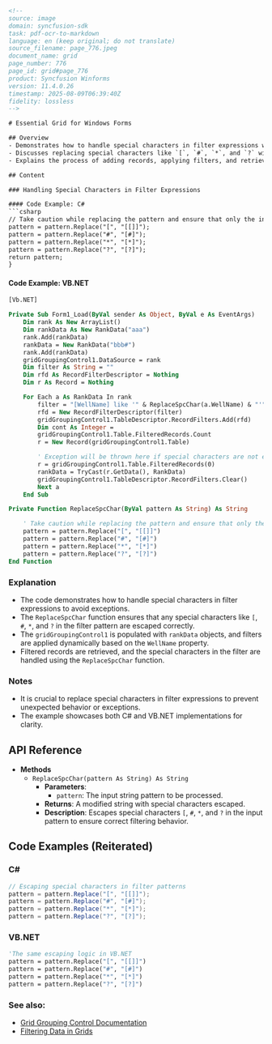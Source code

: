 ```html
<!-- 
source: image
domain: syncfusion-sdk
task: pdf-ocr-to-markdown
language: en (keep original; do not translate)
source_filename: page_776.jpeg
document_name: grid
page_number: 776
page_id: grid#page_776
product: Syncfusion Winforms
version: 11.4.0.26
timestamp: 2025-08-09T06:39:40Z
fidelity: lossless
-->

# Essential Grid for Windows Forms

## Overview
- Demonstrates how to handle special characters in filter expressions within the `gridGroupingControl`.
- Discusses replacing special characters like `[`, `#`, `*`, and `?` with their escaped equivalents.
- Explains the process of adding records, applying filters, and retrieving filtered records.

## Content

### Handling Special Characters in Filter Expressions

#### Code Example: C#
```csharp
// Take caution while replacing the pattern and ensure that only the intended pattern is modified.
pattern = pattern.Replace("[", "[[]]");
pattern = pattern.Replace("#", "[#]");
pattern = pattern.Replace("*", "[*]");
pattern = pattern.Replace("?", "[?]");
return pattern;
}
```

#### Code Example: VB.NET
```vb
[Vb.NET]

Private Sub Form1_Load(ByVal sender As Object, ByVal e As EventArgs)
    Dim rank As New ArrayList()
    Dim rankData As New RankData("aaa")
    rank.Add(rankData)
    rankData = New RankData("bbb#")
    rank.Add(rankData)
    gridGroupingControl1.DataSource = rank
    Dim filter As String = ""
    Dim rfd As RecordFilterDescriptor = Nothing
    Dim r As Record = Nothing

    For Each a As RankData In rank
        filter = "[WellName] like '" & ReplaceSpcChar(a.WellName) & "'"
        rfd = New RecordFilterDescriptor(filter)
        gridGroupingControl1.TableDescriptor.RecordFilters.Add(rfd)
        Dim cont As Integer =
        gridGroupingControl1.Table.FilteredRecords.Count
        r = New Record(gridGroupingControl1.Table)

        ' Exception will be thrown here if special characters are not enclosed in square brackets.
        r = gridGroupingControl1.Table.FilteredRecords(0)
        rankData = TryCast(r.GetData(), RankData)
        gridGroupingControl1.TableDescriptor.RecordFilters.Clear()
        Next a
    End Sub

Private Function ReplaceSpcChar(ByVal pattern As String) As String

    ' Take caution while replacing the pattern and ensure that only the intended pattern is modified.
    pattern = pattern.Replace("[", "[[]]")
    pattern = pattern.Replace("#", "[#]")
    pattern = pattern.Replace("*", "[*]")
    pattern = pattern.Replace("?", "[?]")
End Function
```

### Explanation
- The code demonstrates how to handle special characters in filter expressions to avoid exceptions.
- The `ReplaceSpcChar` function ensures that any special characters like `[`, `#`, `*`, and `?` in the filter pattern are escaped correctly.
- The `gridGroupingControl1` is populated with `rankData` objects, and filters are applied dynamically based on the `WellName` property.
- Filtered records are retrieved, and the special characters in the filter are handled using the `ReplaceSpcChar` function.

### Notes
- It is crucial to replace special characters in filter expressions to prevent unexpected behavior or exceptions.
- The example showcases both C# and VB.NET implementations for clarity.

## API Reference

- **Methods**
  - `ReplaceSpcChar(pattern As String) As String`
    - **Parameters**: 
      - `pattern`: The input string pattern to be processed.
    - **Returns**: A modified string with special characters escaped.
    - **Description**: Escapes special characters `[`, `#`, `*`, and `?` in the input pattern to ensure correct filtering behavior.

## Code Examples (Reiterated)

### C#
```csharp
// Escaping special characters in filter patterns
pattern = pattern.Replace("[", "[[]]");
pattern = pattern.Replace("#", "[#]");
pattern = pattern.Replace("*", "[*]");
pattern = pattern.Replace("?", "[?]");
```

### VB.NET
```vb
'The same escaping logic in VB.NET
pattern = pattern.Replace("[", "[[]]")
pattern = pattern.Replace("#", "[#]")
pattern = pattern.Replace("*", "[*]")
pattern = pattern.Replace("?", "[?]")
```

### See also:
- [Grid Grouping Control Documentation](https://help.syncfusion.com/windowsforms/gridgroupingcontrol)
- [Filtering Data in Grids](https://help.syncfusion.com/windowsforms/gridgroupingcontrol/filtering)

<!-- tags: [syncfusion, winforms, grid, filter, special characters, escape, gridGroupingControl] keywords: [Essential Grid, Windows Forms, filter, ReplaceSpcChar, special characters, escaping, gridGroupingControl] -->
```